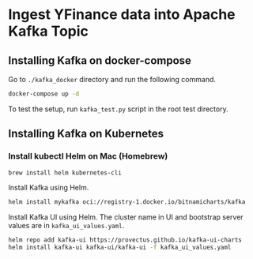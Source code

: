 # Ingest YFinance data into Apache Kafka Topic

## Installing Kafka on docker-compose
Go to `./kafka_docker` directory and run the following command.
```bash
docker-compose up -d
```

To test the setup, run `kafka_test.py` script in the root test directory.

## Installing Kafka on Kubernetes
### Install kubectl Helm on Mac (Homebrew)
```bash
brew install helm kubernetes-cli
```
Install Kafka using Helm.
```bash
helm install mykafka oci://registry-1.docker.io/bitnamicharts/kafka
```
Install Kafka UI using Helm. The cluster name in UI and bootstrap server values are in `kafka_ui_values.yaml`.
```bash
helm repo add kafka-ui https://provectus.github.io/kafka-ui-charts
helm install kafka-ui kafka-ui/kafka-ui -f kafka_ui_values.yaml
```